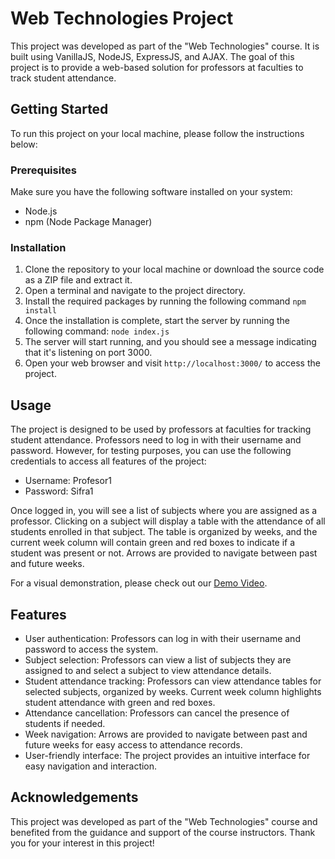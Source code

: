 # Web Technologies Project

This project was developed as part of the "Web Technologies" course. It is built using VanillaJS, NodeJS, ExpressJS, and AJAX.
The goal of this project is to provide a web-based solution for professors at faculties to track student attendance.

## Getting Started

To run this project on your local machine, please follow the instructions below:

### Prerequisites

Make sure you have the following software installed on your system:

- Node.js
- npm (Node Package Manager)

### Installation

1. Clone the repository to your local machine or download the source code as a ZIP file and extract it.
2. Open a terminal and navigate to the project directory.
3. Install the required packages by running the following command `npm install`
4. Once the installation is complete, start the server by running the following command: `node index.js`
5. The server will start running, and you should see a message indicating that it's listening on port 3000.
6. Open your web browser and visit `http://localhost:3000/` to access the project.

## Usage

The project is designed to be used by professors at faculties for tracking student attendance. Professors need to log in with their username and password. However, for testing purposes, you can use the following credentials to access all features of the project:

- Username: Profesor1
- Password: Sifra1

Once logged in, you will see a list of subjects where you are assigned as a professor. Clicking on a subject will display a table with the attendance of all students enrolled in that subject. The table is organized by weeks, and the current week column will contain green and red boxes to indicate if a student was present or not. Arrows are provided to navigate between past and future weeks.

For a visual demonstration, please check out our [Demo Video](https://youtu.be/CkWWloLQObU).

## Features

- User authentication: Professors can log in with their username and password to access the system.
- Subject selection: Professors can view a list of subjects they are assigned to and select a subject to view attendance details.
- Student attendance tracking: Professors can view attendance tables for selected subjects, organized by weeks. Current week column highlights student attendance with green and red boxes.
- Attendance cancellation: Professors can cancel the presence of students if needed.
- Week navigation: Arrows are provided to navigate between past and future weeks for easy access to attendance records.
- User-friendly interface: The project provides an intuitive interface for easy navigation and interaction.

## Acknowledgements

This project was developed as part of the "Web Technologies" course and benefited from the guidance and support of the course instructors.
Thank you for your interest in this project!
